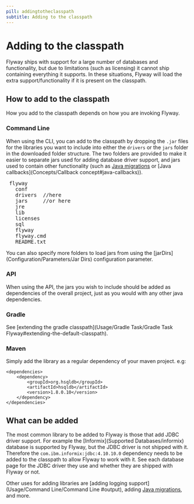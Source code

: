 ```yaml
---
pill: addingtotheclasspath
subtitle: Adding to the classpath
---
```


# Adding to the classpath

Flyway ships with support for a large number of databases and functionality, but due to limitations (such as licensing) it cannot ship containing everything it supports. In these situations, Flyway will load the extra support/functionality if it is present on the classpath.

## How to add to the classpath

How you add to the classpath depends on how you are invoking Flyway.

### Command Line

When using the CLI, you can add to the classpath by dropping the `.jar` files for the libraries you want to include into either the `drivers` or the `jars` folder in the downloaded folder structure. The two folders are provided to make it easier to separate jars used for adding database driver support, and jars used to contain other functionality (such as [Java migrations](Concepts/migrations#java-based-migrations) or [Java callbacks](Concepts/Callback concept#java-callbacks)).

<pre class="filetree"><i class="fa fa-folder-open"></i> flyway
  <i class="fa fa-folder-open"></i> conf
  <i class="fa fa-folder-open"></i> drivers <i class="fa fa-long-arrow-left"></i> //here
  <i class="fa fa-folder-open"></i> jars    <i class="fa fa-long-arrow-left"></i> //or here
  <i class="fa fa-folder-open"></i> jre
  <i class="fa fa-folder-open"></i> lib
  <i class="fa fa-folder-open"></i> licenses
  <i class="fa fa-folder-open"></i> sql
  <i class="fa fa-file"></i> flyway
  <i class="fa fa-file"></i> flyway.cmd
  <i class="fa fa-file-text"></i> README.txt
</pre>

You can also specify more folders to load jars from using the [jarDirs](Configuration/Parameters/Jar Dirs) configuration parameter.

### API

When using the API, the jars you wish to include should be added as dependencies of the overall project, just as you would with any other java dependencies.

### Gradle

See [extending the gradle classpath](Usage/Gradle Task/Gradle Task Flyway#extending-the-default-classpath).

### Maven

Simply add the library as a regular dependency of your maven project. e.g:


```
<dependencies>
    <dependency>
        <groupId>org.hsqldb</groupId>
        <artifactId>hsqldb</artifactId>
        <version>1.8.0.10</version>
    </dependency>
</dependencies>
```

## What can be added

The most common library to be added to Flyway is those that add JDBC driver support. For example the [Informix](Supported Databases/informix) database is supported by Flyway, but the JDBC driver is not shipped with it. Therefore the `com.ibm.informix:jdbc:4.10.10.0` dependency needs to be added to the classpath to allow Flyway to work with it. See each database page for the JDBC driver they use and whether they are shipped with Flyway or not.


Other uses for adding libraries are [adding logging support](Usage/Command Line/Command Line #output), adding [Java migrations](Concepts/migrations#java-based-migrations), and more.
